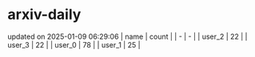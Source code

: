 # arxiv-daily
updated on 2025-01-09 06:29:06
| name | count |
| - | - |
| user_2 | 22 |
| user_3 | 22 |
| user_0 | 78 |
| user_1 | 25 |
